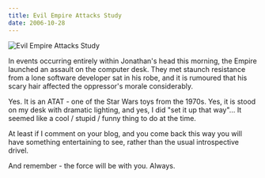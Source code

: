 ```yaml
---
title: Evil Empire Attacks Study
date: 2006-10-28
---
```


![Evil Empire Attacks Study](https://source.unsplash.com/y7GlIdTUOvo/1600x900)

In events occurring entirely within Jonathan's head this morning, the Empire launched an assault on the computer desk. They met staunch resistance from a lone software developer sat in his robe, and it is rumoured that his scary hair affected the oppressor's morale considerably.

Yes. It is an ATAT - one of the Star Wars toys from the 1970s. Yes, it is stood on my desk with dramatic lighting, and yes, I did "set it up that way"... It seemed like a cool / stupid / funny thing to do at the time.

At least if I comment on your blog, and you come back this way you will have something entertaining to see, rather than the usual introspective drivel.

And remember - the force will be with you. Always.